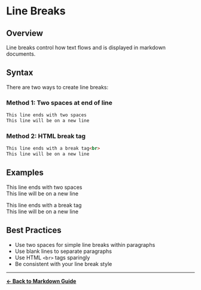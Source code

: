 # Line Breaks

## Overview

Line breaks control how text flows and is displayed in markdown documents.

## Syntax

There are two ways to create line breaks:

### Method 1: Two spaces at end of line

```markdown
This line ends with two spaces  
This line will be on a new line
```

### Method 2: HTML break tag

```markdown
This line ends with a break tag<br>
This line will be on a new line
```

## Examples

This line ends with two spaces  
This line will be on a new line

This line ends with a break tag<br>
This line will be on a new line

## Best Practices

- Use two spaces for simple line breaks within paragraphs
- Use blank lines to separate paragraphs
- Use HTML `<br>` tags sparingly
- Be consistent with your line break style

---

**[← Back to Markdown Guide](../MARKDOWN.md)**
